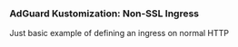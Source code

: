 ### AdGuard Kustomization: Non-SSL Ingress

Just basic example of defining an ingress on normal HTTP
